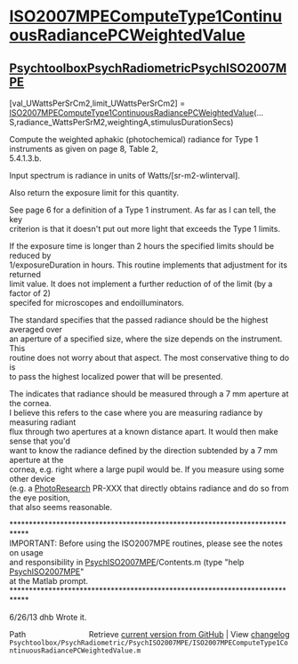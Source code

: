 # [ISO2007MPEComputeType1ContinuousRadiancePCWeightedValue](ISO2007MPEComputeType1ContinuousRadiancePCWeightedValue)
## [Psychtoolbox](Psychtoolbox)[PsychRadiometric](PsychRadiometric)[PsychISO2007MPE](PsychISO2007MPE)

[val\_UWattsPerSrCm2,limit\_UWattsPerSrCm2] = [ISO2007MPEComputeType1ContinuousRadiancePCWeightedValue](ISO2007MPEComputeType1ContinuousRadiancePCWeightedValue)(...  
    S,radiance\_WattsPerSrM2,weightingA,stimulusDurationSecs)  
  
 Compute the weighted aphakic (photochemical) radiance for Type 1 instruments as given on page 8, Table 2,   
 5.4.1.3.b.  
  
 Input spectrum is radiance in units of Watts/[sr-m2-wlinterval].  
  
 Also return the exposure limit for this quantity.  
  
 See page 6 for a definition of a Type 1 instrument.  As far as I can tell, the key  
 criterion is that it doesn't put out more light that exceeds the Type 1 limits.  
  
 If the exposure time is longer than 2 hours the specified limits should be reduced by  
 1/exposureDuration in hours.  This routine implements that adjustment for its returned  
 limit value.  It does not implement a further reduction of of the limit (by a factor of 2)  
 specifed for microscopes and endoilluminators.  
  
 The standard specifies that the passed radiance should be the highest averaged over  
 an aperture of a specified size, where the size depends on the instrument.  This  
 routine does not worry about that aspect.  The most conservative thing to do is  
 to pass the highest localized power that will be presented.  
  
 The indicates that radiance should be measured through a 7 mm aperture at the cornea.  
 I believe this refers to the case where you are measuring radiance by measuring radiant  
 flux through two apertures at a known distance apart.  It would then make sense that you'd  
 want to know the radiance defined by the direction subtended by a 7 mm aperture at the  
 cornea, e.g. right where a large pupil would be.  If you measure using some other device  
 (e.g. a [PhotoResearch](PhotoResearch) PR-XXX that directly obtains radiance and do so from the eye position,  
 that also seems reasonable.  
  
 \*\*\*\*\*\*\*\*\*\*\*\*\*\*\*\*\*\*\*\*\*\*\*\*\*\*\*\*\*\*\*\*\*\*\*\*\*\*\*\*\*\*\*\*\*\*\*\*\*\*\*\*\*\*\*\*\*\*\*\*\*\*\*\*\*\*\*\*\*\*\*\*\*\*\*\*  
 IMPORTANT: Before using the ISO2007MPE routines, please see the notes on usage  
 and responsibility in [PsychISO2007MPE](PsychISO2007MPE)/Contents.m (type "help [PsychISO2007MPE](PsychISO2007MPE)"  
 at the Matlab prompt.  
 \*\*\*\*\*\*\*\*\*\*\*\*\*\*\*\*\*\*\*\*\*\*\*\*\*\*\*\*\*\*\*\*\*\*\*\*\*\*\*\*\*\*\*\*\*\*\*\*\*\*\*\*\*\*\*\*\*\*\*\*\*\*\*\*\*\*\*\*\*\*\*\*\*\*\*\*  
  
 6/26/13  dhb  Wrote it.  




<div class="code_header" style="text-align:right;">
  <span style="float:left;">Path&nbsp;&nbsp;</span> <span class="counter">Retrieve <a href=
  "https://raw.github.com/Psychtoolbox-3/Psychtoolbox-3/beta/Psychtoolbox/PsychRadiometric/PsychISO2007MPE/ISO2007MPEComputeType1ContinuousRadiancePCWeightedValue.m">current version from GitHub</a> | View <a href=
  "https://github.com/Psychtoolbox-3/Psychtoolbox-3/commits/beta/Psychtoolbox/PsychRadiometric/PsychISO2007MPE/ISO2007MPEComputeType1ContinuousRadiancePCWeightedValue.m">changelog</a></span>
</div>
<div class="code">
  <code>Psychtoolbox/PsychRadiometric/PsychISO2007MPE/ISO2007MPEComputeType1ContinuousRadiancePCWeightedValue.m</code>
</div>

